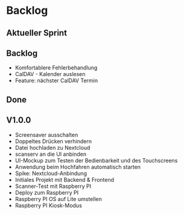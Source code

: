 # Backlog

## Aktueller Sprint

## Backlog

* Komfortablere Fehlerbehandlung
* CalDAV - Kalender auslesen
* Feature: nächster CalDAV Termin

## Done

## V1.0.0

* Screensaver ausschalten
* Doppeltes Drücken verhindern
* Datei hochladen zu Nextcloud
* scanserv an die UI anbinden
* UI-Mockup zum Testen der Bedienbarkeit und des Touchscreens
* Anwendung beim Hochfahren automatisch starten
* Spike: Nextcloud-Anbindung
* Initiales Projekt mit Backend & Frontend
* Scanner-Test mit Raspberry PI
* Deploy zum Raspberry PI
* Raspberry PI OS auf Lite umstellen
* Raspberry PI Kiosk-Modus
